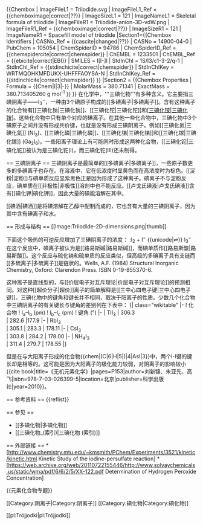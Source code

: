{{Chembox
| ImageFileL1 = Triiodide.svg
| ImageFileL1_Ref = {{chemboximage|correct|??}}
| ImageSizeL1 = 121
| ImageNameL1 = Skeletal formula of triiodide
| ImageFileR1 = Triiodide-anion-3D-vdW.png
| ImageFileR1_Ref = {{chemboximage|correct|??}}
| ImageSizeR1 = 121
| ImageNameR1 = Spacefill model of triiodide
|Section1={{Chembox Identifiers
| CASNo_Ref = {{cascite|changed|??}}
| CASNo = 14900-04-0
| PubChem = 105054
| ChemSpiderID = 94786
| ChemSpiderID_Ref = {{chemspidercite|correct|chemspider}}
| ChEMBL = 1233501
| ChEMBL_Ref = {{ebicite|correct|EBI}}
| SMILES = I[I-]I
| StdInChI = 1S/I3/c1-3-2/q-1
| StdInChI_Ref = {{stdinchicite|correct|chemspider}}
| StdInChIKey = WRTMQOHKMFDUKX-UHFFFAOYSA-N
| StdInChIKey_Ref = {{stdinchicite|correct|chemspider}}
}}
|Section2 = {{Chembox Properties
|  Formula = {{Chem|I|3|-}}
|  MolarMass = 380.71341
|  ExactMass = 380.713405260 g mol<sup>-1</sup>
}}
}}
在化学中，'''三碘化物'''有多种含义。它主要指三碘阴离子——I<sub>3</sub><sup>−</sup>，一种由3个碘原子构成的[[多碘离子|多碘离子]]。含有这种离子的化合物有[[三碘化钠|三碘化钠]]、[[三碘化铊|三碘化铊]]和[[三碘化铵|三碘化铵]]([NH<sub>4</sub>][I<sub>3</sub>])。这些化合物中只有单个对应的碘离子。在其他一些化合物中，三碘化物中3个碘原子之间并没有形成共价键，也就是没有形成三碘阴离子。例如[[三碘化氮|三碘化氮]] (NI<sub>3</sub>)、[[三碘化磷|三碘化磷]]、[[三碘化锑|三碘化锑]]和[[三碘化镓|三碘化镓]] (Ga<sub>2</sub>I<sub>6</sub>)。一些阳离子理论上有可能同时形成这两种化合物，[[三碘化铊|三碘化铊]]被认为是三碘化铊(I)，而三碘化铊(III)还未制得。

== 三碘阴离子 ==
三碘阴离子是最简单的[[多碘离子|多碘离子]]，一些原子数更多的多碘离子也存在。在溶液中，它在低浓度时显黄色而在高浓度时为棕色。[[淀粉|淀粉]]与碘单质反应显紫黑色正是因为形成了这种离子。碘离子不与淀粉反应，碘单质在[[非极性|非极性]]溶剂中也不能反应。[[卢戈氏碘液|卢戈氏碘液]]含有[[碘化钾|碘化钾]]，因此大量的碘能溶解在其中。

[[碘酒|碘酒]]是将碘溶解在乙醇中配制而成的，它也含有大量的三碘阴离子，因为其中含有碘离子和水。

== 形成与结构 ==
[[Image:Triiodide-2D-dimensions.png|thumb]]

下面这个吸热的可逆反应增加了三碘阴离子的浓度：
:I<sub>2</sub> + I<sup>−</sup> {{unicode|⇌}} I<sub>3</sub><sup>−</sup>
在这个反应中，碘离子被认为是[[路易斯碱|路易斯碱]]，而碘单质作[[路易斯酸|路易斯酸]]。这个反应与硫化钠和硫单质的反应类似，但高级的多碘离子具有支链而[[多硫离子|多硫离子]]是链状的。<ref>Wells, A.F. (1984) Structural Inorganic Chemistry, Oxford: Clarendon Press. ISBN 0-19-855370-6.</ref>

这种离子是直线型的，与[[价层电子对互斥理论|价层电子对互斥理论]]的预测相同。对这种[[超价分子|超价]]离子的简单解释是[[三中心四电子键|三中心四电子键]]。三碘化物中的键角和键长并不相同，取决于阳离子的性质。少数几个化合物中三碘阴离子的有关键长与键角的差别列在下表中：
{| class="wikitable"
|-
! 化合物
! I<sub>a</sub><nowiki>–</nowiki>I<sub>b</sub> (pm)
! I<sub>b</sub>–I<sub>c</sub> (pm)
! 键角 (°)
|-
| TlI<sub>3</sub>
| 306.3		
| 282.6
|177.9
|-
| RbI<sub>3</sub>			
| 305.1
| 283.3
| 178.11
|-
| CsI<sub>3</sub>			
| 303.8
| 284.2
| 178.00
|-
| NH<sub>4</sub>I<sub>3</sub>			
| 311.4
| 279.7
| 178.55
|}

但是在与大阳离子形成的化合物{{chem|(C|6|H|5|)|4|AsI|3}}中，两个I-I键的键长却是相等的。这可能是因为大阳离子的极化能力较弱，对阴离子的影响较小<ref>{{cite book|title=《无机元素化学》|pages=P153|author=刘新锦、朱亚先、高飞|isbn=978-7-03-026399-5|location=北京|publisher=科学出版社|year=2010}}</ref>。

== 参考资料 ==
{{reflist}}

== 参见 ==
* [[多碘化物|多碘化物]]
* [[三碘化物_(索引)|三碘化物 (索引)]]

== 外部链接 ==
*[http://www.chemistry.mtu.edu/~kmsmith/PChem/Experiments/3521/kinetic/kinetic.html Kinetic Study of the iodine-persulfate reaction]
*[https://web.archive.org/web/20110722155446/http://www.solvaychemicals.us/static/wma/pdf/6/6/2/5/XX-122.pdf Determination of Hydrogen Peroxide Concentration]

{{元素化合物专题}}

[[Category:阴离子|Category:阴离子]]
[[Category:碘化物|Category:碘化物]]

[[pl:Trójjodki|pl:Trójjodki]]